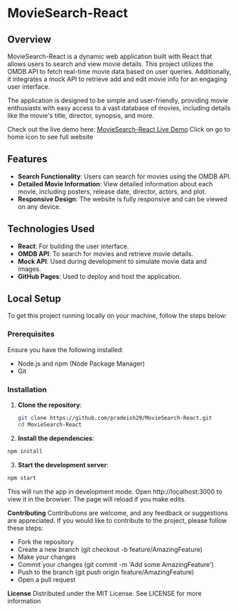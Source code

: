 # MovieSearch-React

## Overview
MovieSearch-React is a dynamic web application built with React that allows users to search and view movie details. This project utilizes the OMDB API to fetch real-time movie data based on user queries. Additionally, it integrates a mock API to retrieve add and edit movie info for an engaging user interface.

The application is designed to be simple and user-friendly, providing movie enthusiasts with easy access to a vast database of movies, including details like the movie's title, director, synopsis, and more.

Check out the live demo here: [MovieSearch-React Live Demo](https://pradeish29.github.io/MovieSearch-React/)
Click on go to home icon to see full website

## Features
- **Search Functionality**: Users can search for movies using the OMDB API.
- **Detailed Movie Information**: View detailed information about each movie, including posters, release date, director, actors, and plot.
- **Responsive Design**: The website is fully responsive and can be viewed on any device.

## Technologies Used
- **React**: For building the user interface.
- **OMDB API**: To search for movies and retrieve movie details.
- **Mock API**: Used during development to simulate movie data and images.
- **GitHub Pages**: Used to deploy and host the application.

## Local Setup
To get this project running locally on your machine, follow the steps below:

### Prerequisites
Ensure you have the following installed:
- Node.js and npm (Node Package Manager)
- Git

### Installation
1. **Clone the repository**:
   ```bash
   git clone https://github.com/pradeish29/MovieSearch-React.git
   cd MovieSearch-React
2. **Install the dependencies**:
```bash
npm install
```
3. **Start the development server**:
```bash
npm start
```
This will run the app in development mode. Open http://localhost:3000 to view it in the browser. The page will reload if you make edits.

**Contributing**
Contributions are welcome, and any feedback or suggestions are appreciated. If you would like to contribute to the project, please follow these steps:

- Fork the repository
- Create a new branch (git checkout -b feature/AmazingFeature)
- Make your changes
- Commit your changes (git commit -m 'Add some AmazingFeature')
- Push to the branch (git push origin feature/AmazingFeature)
- Open a pull request

**License**
Distributed under the MIT License. See LICENSE for more information

